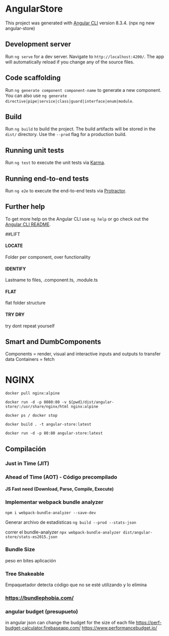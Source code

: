 # AngularStore

This project was generated with [Angular CLI](https://github.com/angular/angular-cli) version 8.3.4. (npx ng new angular-store)

## Development server

Run `ng serve` for a dev server. Navigate to `http://localhost:4200/`. The app will automatically reload if you change any of the source files.

## Code scaffolding

Run `ng generate component component-name` to generate a new component. You can also use `ng generate directive|pipe|service|class|guard|interface|enum|module`.

## Build

Run `ng build` to build the project. The build artifacts will be stored in the `dist/` directory. Use the `--prod` flag for a production build.

## Running unit tests

Run `ng test` to execute the unit tests via [Karma](https://karma-runner.github.io).

## Running end-to-end tests

Run `ng e2e` to execute the end-to-end tests via [Protractor](http://www.protractortest.org/).

## Further help

To get more help on the Angular CLI use `ng help` or go check out the [Angular CLI README](https://github.com/angular/angular-cli/blob/master/README.md).


##LIFT
#### LOCATE
Folder per component, over functionality
#### IDENTIFY
Lastname to files, .component.ts, .module.ts
#### FLAT
flat folder structure
#### TRY DRY
try dont repeat yourself

## Smart and DumbComponents
Components = render, visual and interactive
inputs and outputs to transfer data
Containers = fetch


# NGINX
```docker pull nginx:alpine```

```docker run -d -p 8080:80 -v ${pwd}/dist/angular-store/:/usr/share/nginx/html nginx:alpine```

```docker ps / docker stop```

```docker build . -t angular-store:latest```

```docker run -d -p 80:80 angular-store:latest```

## Compilación
### Just in Time (JIT)
### Ahead of Time (AOT) - Código precompilado
 
#### JS Fast need (Download, Parse, Compile, Execute)


### Implementar webpack bundle analyzer
```npm i webpack-bundle-analyzer --save-dev```

Generar archivo de estadisticas
```ng build --prod --stats-json```

correr el bundle-analyzer
```npx webpack-bundle-analyzer dist/angular-store/stats-es2015.json```


### Bundle Size
peso en bites aplicación

### Tree Shakeable
Empaquetador detecta  código que no se esté utilizando y lo elimina


### https://bundlephobia.com/


### angular budget (presupueto)
in angular json can change the budget for the size of each file
https://perf-budget-calculator.firebaseapp.com/
https://www.performancebudget.io/
